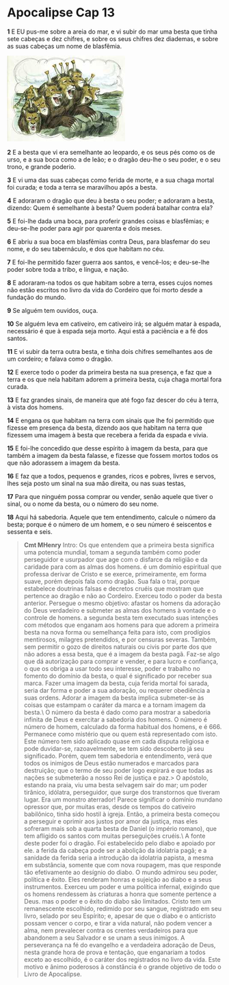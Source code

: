 # Apocalipse Cap 13

**1** 	E EU pus-me sobre a areia do mar, e vi subir do mar uma besta que tinha sete cabeças e dez chifres, e sobre os seus chifres dez diademas, e sobre as suas cabeças um nome de blasfêmia.

![](../Images/SweetPublishing/66-13-1.jpg) 

**2** 	E a besta que vi era semelhante ao leopardo, e os seus pés como os de urso, e a sua boca como a de leão; e o dragão deu-lhe o seu poder, e o seu trono, e grande poderio.

**3** 	E vi uma das suas cabeças como ferida de morte, e a sua chaga mortal foi curada; e toda a terra se maravilhou após a besta.

**4** 	E adoraram o dragão que deu à besta o seu poder; e adoraram a besta, dizendo: Quem é semelhante à besta? Quem poderá batalhar contra ela?

**5** 	E foi-lhe dada uma boca, para proferir grandes coisas e blasfêmias; e deu-se-lhe poder para agir por quarenta e dois meses.

**6** 	E abriu a sua boca em blasfêmias contra Deus, para blasfemar do seu nome, e do seu tabernáculo, e dos que habitam no céu.

**7** 	E foi-lhe permitido fazer guerra aos santos, e vencê-los; e deu-se-lhe poder sobre toda a tribo, e língua, e nação.

**8** 	E adoraram-na todos os que habitam sobre a terra, esses cujos nomes não estão escritos no livro da vida do Cordeiro que foi morto desde a fundação do mundo.

**9** 	Se alguém tem ouvidos, ouça.

**10** 	Se alguém leva em cativeiro, em cativeiro irá; se alguém matar à espada, necessário é que à espada seja morto. Aqui está a paciência e a fé dos santos.

**11** 	E vi subir da terra outra besta, e tinha dois chifres semelhantes aos de um cordeiro; e falava como o dragão.

**12** 	E exerce todo o poder da primeira besta na sua presença, e faz que a terra e os que nela habitam adorem a primeira besta, cuja chaga mortal fora curada.

**13** 	E faz grandes sinais, de maneira que até fogo faz descer do céu à terra, à vista dos homens.

**14** 	E engana os que habitam na terra com sinais que lhe foi permitido que fizesse em presença da besta, dizendo aos que habitam na terra que fizessem uma imagem à besta que recebera a ferida da espada e vivia.

**15** 	E foi-lhe concedido que desse espírito à imagem da besta, para que também a imagem da besta falasse, e fizesse que fossem mortos todos os que não adorassem a imagem da besta.

**16** 	E faz que a todos, pequenos e grandes, ricos e pobres, livres e servos, lhes seja posto um sinal na sua mão direita, ou nas suas testas,

**17** 	Para que ninguém possa comprar ou vender, senão aquele que tiver o sinal, ou o nome da besta, ou o número do seu nome.

**18** 	Aqui há sabedoria. Aquele que tem entendimento, calcule o número da besta; porque é o número de um homem, e o seu número é seiscentos e sessenta e seis.


> **Cmt MHenry** Intro: Os que entendem que a primeira besta significa uma potencia mundial, tomam a segunda também como poder perseguidor e usurpador que age com o disfarce da religião e da caridade para com as almas dos homens. é um domínio espiritual que professa derivar de Cristo e se exerce, primeiramente, em forma suave, porém depois fala como dragão. Sua fala o trai, porque estabelece doutrinas falsas e decretos cruéis que mostram que pertence ao dragão e não ao Cordeiro. Exerceu todo o poder da besta anterior. Persegue o mesmo objetivo: afastar os homens da adoração do Deus verdadeiro e submeter as almas dos homens à vontade e o controle de homens. a segunda besta tem executado suas intenções com métodos que enganam aos homens para que adorem a primeira besta na nova forma ou semelhança feita para isto, com prodígios mentirosos, milagres pretendidos, e por censuras severas. Também, sem permitir o gozo de direitos naturais ou civis por parte dos que não adores a essa besta, que é a imagem da besta pagã. Faz-se algo que dá autorização para comprar e vender, e para lucro e confiança, o que os obriga a usar todo seu interesse, poder e trabalho no fomento do domínio da besta, o qual é significado por receber sua marca. Fazer uma imagem da besta, cuja ferida mortal foi sarada, seria dar forma e poder a sua adoração, ou requerer obediência a suas ordens. Adorar a imagem da besta implica submeter-se às coisas que estampam o caráter da marca e a tornam imagem da besta.\ O número da besta é dado como para mostrar a sabedoria infinita de Deus e exercitar a sabedoria dos homens. O número é número de homem, calculado da forma habitual dos homens, e é 666. Permanece como mistério que ou quem está representado com isto. Este número tem sido aplicado quase em cada disputa religiosa e pode duvidar-se, razoavelmente, se tem sido descoberto já seu significado. Porém, quem tem sabedoria e entendimento, verá que todos os inimigos de Deus estão numerados e marcados para destruição; que o termo de seu poder logo expirará e que todas as nações se submeterão a nosso Rei de justiça e paz.> O apóstolo, estando na praia, viu uma besta selvagem sair do mar; um poder tirânico, idólatra, perseguidor, que surge dos transtornos que tiveram lugar. Era um monstro aterrador! Parece significar o domínio mundano opressor que, por muitas eras, desde os tempos do cativeiro babilônico, tinha sido hostil à igreja. Então, a primeira besta começou a perseguir e oprimir aos justos por amor da justiça, mas eles sofreram mais sob a quarta besta de Daniel (o império romano), que tem afligido os santos com muitas perseguições cruéis.\ A fonte deste poder foi o dragão. Foi estabelecido pelo diabo e apoiado por ele. a ferida da cabeça pode ser a abolição da idolatria pagã; e a sanidade da ferida seria a introdução da idolatria papista, a mesma em substância, somente que com nova roupagem, mas que responde tão efetivamente ao desígnio do diabo. O mundo admirou seu poder, política e êxito. Eles renderam honras e sujeição ao diabo e a seus instrumentos. Exerceu um poder e uma política infernal, exigindo que os homens rendessem às criaturas a honra que somente pertence a Deus. mas o poder e o êxito do diabo são limitados. Cristo tem um remanescente escolhido, redimido por seu sangue, registrado em seu livro, selado por seu Espírito; e, apesar de que o diabo e o anticristo possam vencer o corpo, e tirar a vida natural, não podem vencer a alma, nem prevalecer contra os crentes verdadeiros para que abandonem a seu Salvador e se unam a seus inimigos. A perseverança na fé do evangelho e a verdadeira adoração de Deus, nesta grande hora de prova e tentação, que enganariam a todos exceto ao escolhido, é o caráter dos registrados no livro da vida. Este motivo e ânimo poderosos à constância é o grande objetivo de todo o Livro de Apocalipse.